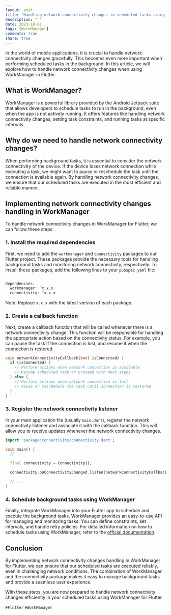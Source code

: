 ```yaml
---
layout: post
title: "Handling network connectivity changes in scheduled tasks using WorkManager for Flutter"
description: " "
date: 2023-10-01
tags: [WorkManager]
comments: true
share: true
---
```


In the world of mobile applications, it is crucial to handle network connectivity changes gracefully. This becomes even more important when performing scheduled tasks in the background. In this article, we will explore how to handle network connectivity changes when using WorkManager in Flutter.

## What is WorkManager?

WorkManager is a powerful library provided by the Android Jetpack suite that allows developers to schedule tasks to run in the background, even when the app is not actively running. It offers features like handling network connectivity changes, setting task constraints, and running tasks at specific intervals.

## Why do we need to handle network connectivity changes?

When performing background tasks, it is essential to consider the network connectivity of the device. If the device loses network connection while executing a task, we might want to pause or reschedule the task until the connection is available again. By handling network connectivity changes, we ensure that our scheduled tasks are executed in the most efficient and reliable manner.

## Implementing network connectivity changes handling in WorkManager

To handle network connectivity changes in WorkManager for Flutter, we can follow these steps:

### 1. Install the required dependencies

First, we need to add the `workmanager` and `connectivity` packages to our Flutter project. These packages provide the necessary tools for handling background tasks and monitoring network connectivity, respectively. To install these packages, add the following lines to your `pubspec.yaml` file:

```markdown
```
```dart
dependencies:
  workmanager: ^x.x.x
  connectivity: ^x.x.x
```

Note: Replace `x.x.x` with the latest version of each package.

### 2. Create a callback function

Next, create a callback function that will be called whenever there is a network connectivity change. This function will be responsible for handling the appropriate action based on the connectivity status. For example, you can pause the task if the connection is lost, and resume it when the connection is restored.

```dart
void networkConnectivityCallback(bool isConnected) {
  if (isConnected) {
    // Perform actions when network connection is available
    // Resume scheduled task or proceed with next steps
  } else {
    // Perform actions when network connection is lost
    // Pause or reschedule the task until connection is restored
  }
}
```

### 3. Register the network connectivity listener

In your main application file (usually `main.dart`), register the network connectivity listener and associate it with the callback function. This will allow you to receive updates whenever the network connectivity changes.

```dart
import 'package:connectivity/connectivity.dart';

void main() {
  // ...

  final connectivity = Connectivity();

  connectivity.onConnectivityChanged.listen(networkConnectivityCallback);

  // ...
}
```

### 4. Schedule background tasks using WorkManager

Finally, integrate WorkManager into your Flutter app to schedule and execute the background tasks. WorkManager provides an easy-to-use API for managing and monitoring tasks. You can define constraints, set intervals, and handle retry policies. For detailed information on how to schedule tasks using WorkManager, refer to the [official documentation](https://pub.dev/packages/workmanager).

## Conclusion

By implementing network connectivity changes handling in WorkManager for Flutter, we can ensure that our scheduled tasks are executed reliably, even in challenging network conditions. The combination of WorkManager and the connectivity package makes it easy to manage background tasks and provide a seamless user experience.

With these steps, you are now prepared to handle network connectivity changes efficiently in your scheduled tasks using WorkManager for Flutter.

`#Flutter` `#WorkManager`